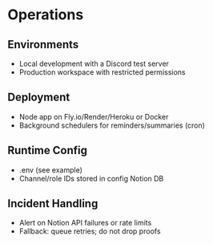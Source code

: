 # Operations

## Environments
- Local development with a Discord test server
- Production workspace with restricted permissions

## Deployment
- Node app on Fly.io/Render/Heroku or Docker
- Background schedulers for reminders/summaries (cron)

## Runtime Config
- .env (see example)
- Channel/role IDs stored in config Notion DB

## Incident Handling
- Alert on Notion API failures or rate limits
- Fallback: queue retries; do not drop proofs
